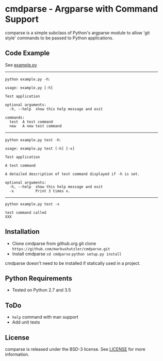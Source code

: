 cmdparse - Argparse with Command Support
========================================

comparse is a simple subclass of Python's argparse module to allow 'git style'
commands to be passed to Python applications.



## Code Example

See [example.py](./example.py)

---

`python example.py -h`:

```
usage: example.py [-h]

Test application

optional arguments:
  -h, --help  show this help message and exit

commands:
  test  A test command
  new   A new test command
```
---

`python example.py test -h`:
```
usage: example.py test [-h] [-x]

Test application

A test command

A detailed description of test command displayed if -h is set.

optional arguments:
  -h, --help  show this help message and exit
  -x          Print 3 times x.
```
---

`python example.py test -x`

```
test command called
XXX
```

## Installation

* Clone cmdparse from github.org
  git clone `https://github.com/markushutzler/cmdparse.git`
* Install cmdparse
  `cd cmdparse`
  `python setup.py install`

cmdparse doesn't need to be installed if statically used in a project.

## Python Requirements

* Tested on Python 2.7 and 3.5

## ToDo

* `help` command with man support
* Add unit tests

## License

comparse is released under the BSD-3 license. See [LICENSE](./LICENSE) for
more information.
